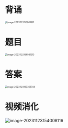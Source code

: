 # 背诵

<img src="https://cvp.oss-cn-shanghai.aliyuncs.com/picgo/202311231558938.png" alt="image-20231123155801861" style="zoom:50%;" />



# 题目

<img src="https://cvp.oss-cn-shanghai.aliyuncs.com/picgo/202311221649333.png" alt="image-20231122164931210" style="zoom:50%;" />



# 答案

<img src="https://cvp.oss-cn-shanghai.aliyuncs.com/picgo/202311231603841.png" alt="image-20231123160353748" style="zoom:50%;" />



# 视频消化

![image-20231123154008116](https://cvp.oss-cn-shanghai.aliyuncs.com/picgo/202311231540508.png)





